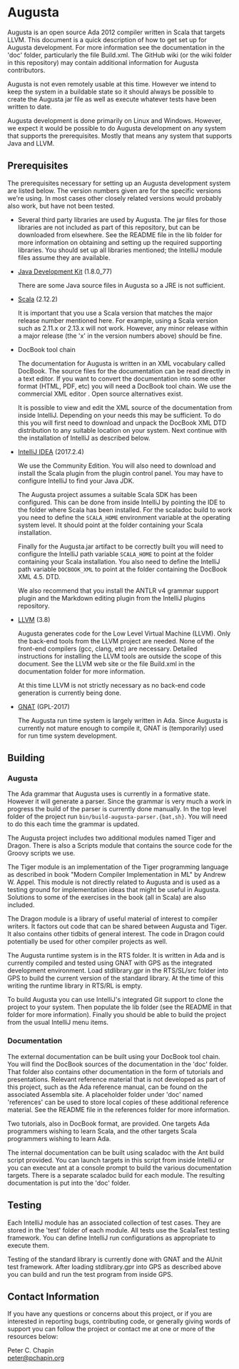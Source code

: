 Augusta
=======

Augusta is an open source Ada 2012 compiler written in Scala that targets LLVM. This document is
a quick description of how to get set up for Augusta development. For more information see the
documentation in the 'doc' folder, particularly the file Build.xml. The GitHub wiki (or the wiki
folder in this repository) may contain additional information for Augusta contributors.

Augusta is not even remotely usable at this time. However we intend to keep the system in a
buildable state so it should always be possible to create the Augusta jar file as well as
execute whatever tests have been written to date.

Augusta development is done primarily on Linux and Windows. However, we expect it would be
possible to do Augusta development on any system that supports the prerequisites. Mostly that
means any system that supports Java and LLVM.


Prerequisites
-------------

The prerequisites necessary for setting up an Augusta development system are listed below. The
version numbers given are for the specific versions we're using. In most cases other closely
related versions would probably also work, but have not been tested.

+ Several third party libraries are used by Augusta. The jar files for those libraries are not
  included as part of this repository, but can be downloaded from elsewhere. See the README file
  in the lib folder for more information on obtaining and setting up the required supporting
  libraries. You should set up all libraries mentioned; the IntelliJ module files assume they
  are available.

+ [Java Development Kit](http://www.oracle.com/technetwork/java/javase/downloads/index.html) (1.8.0_77)

  There are some Java source files in Augusta so a JRE is not sufficient.

+ [Scala](http://www.scala-lang.org/) (2.12.2)

  It is important that you use a Scala version that matches the major release number mentioned
  here. For example, using a Scala version such as 2.11.x or 2.13.x will not work. However, any
  minor release within a major release (the 'x' in the version numbers above) should be fine.

+ DocBook tool chain

  The documentation for Augusta is written in an XML vocabulary called DocBook. The source files
  for the documentation can be read directly in a text editor. If you want to convert the
  documentation into some other format (HTML, PDF, etc) you will need a DocBook tool chain. We
  use the commercial XML editor <oXygen/>. Open source alternatives exist.

  It is possible to view and edit the XML source of the documentation from inside IntelliJ.
  Depending on your needs this may be sufficient. To do this you will first need to download and
  unpack the DocBook XML DTD distribution to any suitable location on your system. Next continue
  with the installation of IntelliJ as described below.

+ [IntelliJ IDEA](http://www.jetbrains.com/idea/) (2017.2.4)

  We use the Community Edition. You will also need to download and install the Scala plugin from
  the plugin control panel. You may have to configure IntelliJ to find your Java JDK.

  The Augusta project assumes a suitable Scala SDK has been configured. This can be done from
  inside IntelliJ by pointing the IDE to the folder where Scala has been installed. For the
  scaladoc build to work you need to define the `SCALA_HOME` environment variable at the
  operating system level. It should point at the folder containing your Scala installation.

  Finally for the Augusta.jar artifact to be correctly built you will need to configure the
  IntelliJ path variable `SCALA_HOME` to point at the folder containing your Scala installation.
  You also need to define the IntelliJ path variable `DOCBOOK_XML` to point at the folder
  containing the DocBook XML 4.5. DTD.

  We also recommend that you install the ANTLR v4 grammar support plugin and the Markdown
  editing plugin from the IntelliJ plugins repository.

+ [LLVM](http://llvm.org/) (3.8)

  Augusta generates code for the Low Level Virtual Machine (LLVM). Only the back-end tools from
  the LLVM project are needed. None of the front-end compilers (gcc, clang, etc) are necessary.
  Detailed instructions for installing the LLVM tools are outside the scope of this document.
  See the LLVM web site or the file Build.xml in the documentation folder for more information.

  At this time LLVM is not strictly necessary as no back-end code generation is currently being
  done.

+ [GNAT](http://libre.adacore.com/) (GPL-2017)

  The Augusta run time system is largely written in Ada. Since Augusta is currently not mature
  enough to compile it, GNAT is (temporarily) used for run time system development.


Building
--------

### Augusta

The Ada grammar that Augusta uses is currently in a formative state. However it will generate a
parser. Since the grammar is very much a work in progress the build of the parser is currently
done manually. In the top level folder of the project run `bin/build-augusta-parser.{bat,sh}`.
You will need to do this each time the grammar is updated.

The Augusta project includes two additional modules named Tiger and Dragon. There is also a
Scripts module that contains the source code for the Groovy scripts we use.

The Tiger module is an implementation of the Tiger programming language as described in book
"Modern Compiler Implementation in ML" by Andrew W. Appel. This module is not directly related
to Augusta and is used as a testing ground for implementation ideas that might be useful in
Augusta. Solutions to some of the exercises in the book (all in Scala) are also included.

The Dragon module is a library of useful material of interest to compiler writers. It factors
out code that can be shared between Augusta and Tiger. It also contains other tidbits of general
interest. The code in Dragon could potentially be used for other compiler projects as well.

The Augusta runtime system is in the RTS folder. It is written in Ada and is currently compiled
and tested using GNAT with GPS as the integrated development environment. Load stdlibrary.gpr in
the RTS/SL/src folder into GPS to build the current version of the standard library. At the time
of this writing the runtime library in RTS/RL is empty.

To build Augusta you can use IntelliJ's integrated Git support to clone the project to your
system. Then populate the lib folder (see the README in that folder for more information).
Finally you should be able to build the project from the usual IntelliJ menu items.

### Documentation

The external documentation can be built using your DocBook tool chain. You will find the DocBook
sources of the documentation in the 'doc' folder. That folder also contains other documentation
in the form of tutorials and presentations. Relevant reference material that is not developed as
part of this project, such as the Ada reference manual, can be found on the associated Assembla
site. A placeholder folder under 'doc' named 'references' can be used to store local copies of
these additional reference material. See the README file in the references folder for more
information.

Two tutorials, also in DocBook format, are provided. One targets Ada programmers wishing to
learn Scala, and the other targets Scala programmers wishing to learn Ada.

The internal documentation can be built using scaladoc with the Ant build script provided. You
can launch targets in this script from inside IntelliJ or you can execute ant at a console
prompt to build the various documentation targets. There is a separate scaladoc build for each
module. The resulting documentation is put into the 'doc' folder.


Testing
-------

Each IntelliJ module has an associated collection of test cases. They are stored in the 'test'
folder of each module. All tests use the ScalaTest testing framework. You can define IntelliJ
run configurations as appropriate to execute them.

Testing of the standard library is currently done with GNAT and the AUnit test framework. After
loading stdlibrary.gpr into GPS as described above you can build and run the test program from
inside GPS.


Contact Information
-------------------

If you have any questions or concerns about this project, or if you are interested in reporting
bugs, contributing code, or generally giving words of support you can follow the project or
contact me at one or more of the resources below:

Peter C. Chapin  
peter@pchapin.org  
